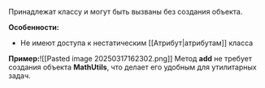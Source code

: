 
Принадлежат классу и могут быть вызваны без создания объекта.

**Особенности:**
- Не имеют доступа к нестатическим [[Атрибут|атрибутам]] класса

**Пример:**![[Pasted image 20250317162302.png]]
Метод **add** не требует создания объекта **MathUtils**, что делает его удобным для утилитарных задач.